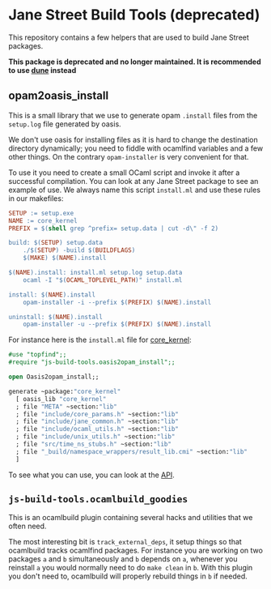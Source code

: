 Jane Street Build Tools (deprecated)
=======================

This repository contains a few helpers that are used to build Jane
Street packages.

**This package is deprecated and no longer maintained. It is recommended to use [dune](https://dune.build) instead** 

## opam2oasis_install

This is a small library that we use to generate opam `.install` files
from the `setup.log` file generated by oasis.

We don't use oasis for installing files as it is hard to change the
destination directory dynamically; you need to fiddle with ocamlfind
variables and a few other things. On the contrary `opam-installer` is
very convenient for that.

To use it you need to create a small OCaml script and invoke it after
a successful compilation. You can look at any Jane Street package to
see an example of use. We always name this script `install.ml` and use
these rules in our makefiles:

```makefile
SETUP := setup.exe
NAME := core_kernel
PREFIX = $(shell grep ^prefix= setup.data | cut -d\" -f 2)

build: $(SETUP) setup.data
	./$(SETUP) -build $(BUILDFLAGS)
	$(MAKE) $(NAME).install

$(NAME).install: install.ml setup.log setup.data
	ocaml -I "$(OCAML_TOPLEVEL_PATH)" install.ml

install: $(NAME).install
	opam-installer -i --prefix $(PREFIX) $(NAME).install

uninstall: $(NAME).install
	opam-installer -u --prefix $(PREFIX) $(NAME).install

```

For instance here is the `install.ml` file for
[core_kernel](https://github.com/janestreet/core_kernel):

```ocaml
#use "topfind";;
#require "js-build-tools.oasis2opam_install";;

open Oasis2opam_install;;

generate ~package:"core_kernel"
  [ oasis_lib "core_kernel"
  ; file "META" ~section:"lib"
  ; file "include/core_params.h" ~section:"lib"
  ; file "include/jane_common.h" ~section:"lib"
  ; file "include/ocaml_utils.h" ~section:"lib"
  ; file "include/unix_utils.h" ~section:"lib"
  ; file "src/time_ns_stubs.h" ~section:"lib"
  ; file "_build/namespace_wrappers/result_lib.cmi" ~section:"lib"
  ]
```

To see what you can use, you can look at the
[API](oasis2opam-install/oasis2opam_install.mli).

## `js-build-tools.ocamlbuild_goodies`

This is an ocamlbuild plugin containing several hacks and utilities
that we often need.

The most interesting bit is `track_external_deps`, it setup things so
that ocamlbuild tracks ocamlfind packages. For instance you are
working on two packages `a` and `b` simultaneously and `b` depends on
`a`, whenever you reinstall `a` you would normally need to do `make
clean` in `b`. With this plugin you don't need to, ocamlbuild will
properly rebuild things in `b` if needed.

